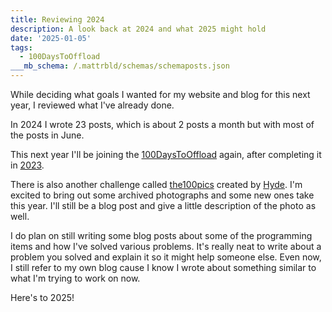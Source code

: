 ```yaml
---
title: Reviewing 2024
description: A look back at 2024 and what 2025 might hold
date: '2025-01-05'
tags:
  - 100DaysToOffload
___mb_schema: /.mattrbld/schemas/schemaposts.json
---
```


While deciding what goals I wanted for my website and blog for this next year, I reviewed what I've already done.

In 2024 I wrote 23 posts, which is about 2 posts a month but with most of the posts in June.

This next year I'll be joining the [100DaysToOffload](https://100daystooffload.com) again, after completing it in [2023](/blog/year-in-review/).

There is also another challenge called [the100pics](https://the100.pics/) created by [Hyde](https://lazybea.rs/). I'm excited to bring out some archived photographs and some new ones take this year. I'll still be a blog post and give a little description of the photo as well.

I do plan on still writing some blog posts about some of the programming items and how I've solved various problems. It's really neat to write about a problem you solved and explain it so it might help someone else. Even now, I still refer to my own blog cause I know I wrote about something similar to what I'm trying to work on now.

Here's to 2025!

